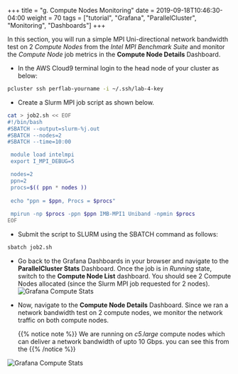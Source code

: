 +++
title = "g. Compute Nodes Monitoring"
date = 2019-09-18T10:46:30-04:00
weight = 70
tags = ["tutorial", "Grafana", "ParallelCluster", "Monitoring", "Dashboards"]
+++

In this section, you will run a simple MPI Uni-directional network bandwidth test on 2 *Compute Nodes* from the *Intel MPI Benchmark Suite* and monitor the *Compute Node* job metrics in the **Compute Node Details** Dashboard.

- In the AWS Cloud9 terminal login to the head node of your cluster as below:

```bash
pcluster ssh perflab-yourname -i ~/.ssh/lab-4-key
```

- Create a Slurm MPI job script as shown below.

```bash
cat > job2.sh << EOF
#!/bin/bash
#SBATCH --output=slurm-%j.out
#SBATCH --nodes=2
#SBATCH --time=10:00

 module load intelmpi
 export I_MPI_DEBUG=5

 nodes=2
 ppn=2
 procs=$(( ppn * nodes ))
 
 echo "ppn = $ppn, Procs = $procs"
 
 mpirun -np $procs -ppn $ppn IMB-MPI1 Uniband -npmin $procs 
EOF
```

- Submit the script to SLURM using the SBATCH command as follows:

```bash
sbatch job2.sh
```


- Go back to the Grafana Dashboards in your browser and navigate to the **ParallelCluster Stats** Dashboard. Once the job is in *Running* state, switch to the **Compute Node List** dashboard. You should see 2 Compute Nodes allocated (since the Slurm MPI job requested for 2 nodes). 
![Grafana Compute Stats](/images/monitoring/grafana-compute-node-list.png)


- Now, navigate to the **Compute Node Details** Dashboard. Since we ran a network bandwidth test on 2 compute nodes, we monitor the network traffic on both compute nodes.
  
  {{% notice note %}}
  We are running on *c5.large* compute nodes which can deliver a network bandwidth of upto 10 Gbps. you can see this from the 
  {{% /notice %}}

![Grafana Compute Stats](/images/monitoring/grafana-compute-node-details-1.png)
